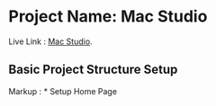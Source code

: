 # Project Name: Mac Studio

Live Link : [Mac Studio](https://delicate-treacle-f606cf.netlify.app/).

## Basic Project Structure Setup

Markup : \* Setup Home Page

